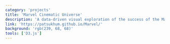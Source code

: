 ```yaml
---
category: 'projects'
title: 'Marvel Cinematic Universe'
description: 'A data-driven visual exploration of the success of the Marvel Cinematic Universe (MCU) franchise of movies. Built with D3.js'
link: 'https://patsukhum.github.io/Marvel/'
background: 'rgb(239, 68, 68)'
tools: ['D3.js']
---
```

